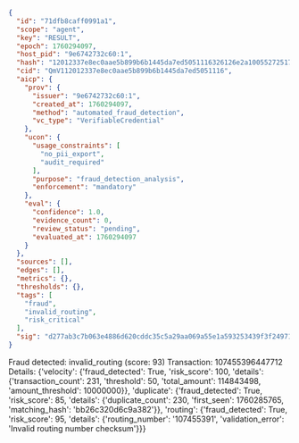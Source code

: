 ```json
{
  "id": "71dfb8caff0991a1",
  "scope": "agent",
  "key": "RESULT",
  "epoch": 1760294097,
  "host_pid": "9e6742732c60:1",
  "hash": "12012337e8ec0aae5b899b6b1445da7ed5051116326126e2a10055272517f621",
  "cid": "QmV112012337e8ec0aae5b899b6b1445da7ed5051116",
  "aicp": {
    "prov": {
      "issuer": "9e6742732c60:1",
      "created_at": 1760294097,
      "method": "automated_fraud_detection",
      "vc_type": "VerifiableCredential"
    },
    "ucon": {
      "usage_constraints": [
        "no_pii_export",
        "audit_required"
      ],
      "purpose": "fraud_detection_analysis",
      "enforcement": "mandatory"
    },
    "eval": {
      "confidence": 1.0,
      "evidence_count": 0,
      "review_status": "pending",
      "evaluated_at": 1760294097
    }
  },
  "sources": [],
  "edges": [],
  "metrics": {},
  "thresholds": {},
  "tags": [
    "fraud",
    "invalid_routing",
    "risk_critical"
  ],
  "sig": "d277ab3c7b063e4886d620cddc35c5a29aa069a55e1a593253439f3f24971d4e"
}
```

Fraud detected: invalid_routing (score: 93)
Transaction: 107455396447712
Details: {'velocity': {'fraud_detected': True, 'risk_score': 100, 'details': {'transaction_count': 231, 'threshold': 50, 'total_amount': 114843498, 'amount_threshold': 10000000}}, 'duplicate': {'fraud_detected': True, 'risk_score': 85, 'details': {'duplicate_count': 230, 'first_seen': 1760285765, 'matching_hash': 'bb26c320d6c9a382'}}, 'routing': {'fraud_detected': True, 'risk_score': 95, 'details': {'routing_number': '107455391', 'validation_error': 'Invalid routing number checksum'}}}